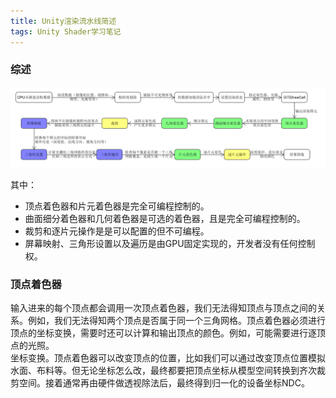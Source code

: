 ```yaml
---
title: Unity渲染流水线简述
tags: Unity Shader学习笔记
---
```


### 综述
![渲染流水线](/assets/image/2020-11-26-0.png)

其中：  
* 顶点着色器和片元着色器是完全可编程控制的。
* 曲面细分着色器和几何着色器是可选的着色器，且是完全可编程控制的。
* 裁剪和逐片元操作是是可以配置的但不可编程。
* 屏幕映射、三角形设置以及遍历是由GPU固定实现的，开发者没有任何控制权。

### 顶点着色器
输入进来的每个顶点都会调用一次顶点着色器，我们无法得知顶点与顶点之间的关系。例如，我们无法得知两个顶点是否属于同一个三角网格。顶点着色器必须进行顶点的坐标变换，需要时还可以计算和输出顶点的颜色。例如，可能需要进行逐顶点的光照。  
坐标变换。顶点着色器可以改变顶点的位置，比如我们可以通过改变顶点位置模拟水面、布料等。但无论坐标怎么改，最终都要把顶点坐标从模型空间转换到齐次裁剪空间。接着通常再由硬件做透视除法后，最终得到归一化的设备坐标NDC。